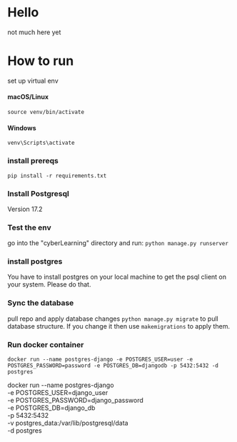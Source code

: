 # Hello
not much here yet


# How to run
set up virtual env

#### macOS/Linux
`source venv/bin/activate`

#### Windows
`venv\Scripts\activate`

### install prereqs

`pip install -r requirements.txt`

### Install Postgresql
Version 17.2

### Test the env
go into the "cyberLearning" directory and run:
`python manage.py runserver`

### install postgres
You have to install postgres on your local machine to get the psql client
on your system. Please do that.

### Sync the database
pull repo and apply database changes `python manage.py migrate` to pull database 
structure. If you change it then use `makemigrations` to apply them.

### Run docker container
``` docker
docker run --name postgres-django -e POSTGRES_USER=user -e POSTGRES_PASSWORD=password -e POSTGRES_DB=djangodb -p 5432:5432 -d postgres
```

docker run --name postgres-django \
  -e POSTGRES_USER=django_user \
  -e POSTGRES_PASSWORD=django_password \
  -e POSTGRES_DB=django_db \
  -p 5432:5432 \
  -v postgres_data:/var/lib/postgresql/data \
  -d postgres
